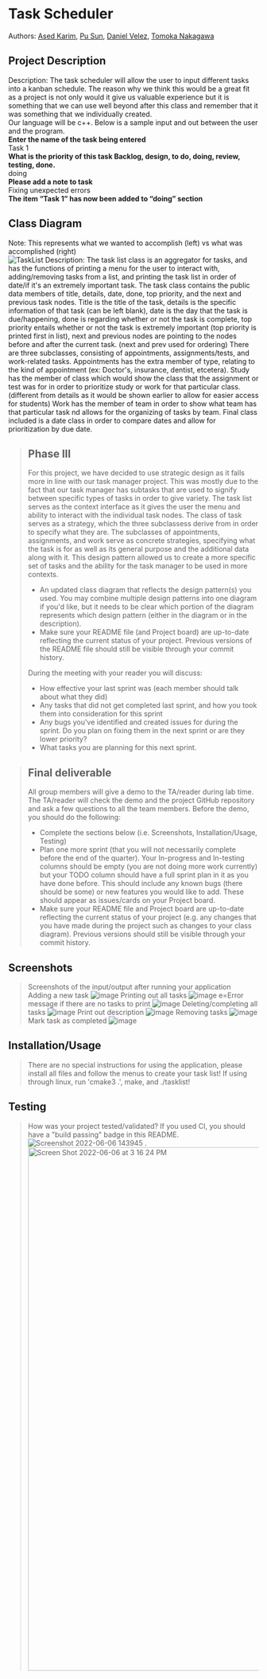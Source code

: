 
# Task Scheduler

  Authors: [Ased Karim](https://github.com/AsedK), [Pu Sun](https://github.com/MtdMikuru1096), [Daniel Velez](https://github.com/urfavoriteduckboi), [Tomoka Nakagawa](https://github.com/tnaka032)
 
## Project Description
Description: The task scheduler will allow the user to input different tasks into a kanban schedule. The reason why we think this would be a great fit as a project is not only would it give us valuable experience but it is something that we can use well beyond after this class and remember that it was   something that we individually created.\
 Our language will be c++. Below is a sample input and out between the user and the program.\
 **Enter the name of the task being entered**\
 Task 1\
 **What is the priority of this task Backlog, design, to do, doing, review, testing, done.**\
 doing\
 **Please add a note to task**\
 Fixing unexpected errors \
 **The item “Task 1” has now been added to “doing” section**


## Class Diagram
Note: This represents what we wanted to accomplish (left) vs what was accomplished (right) \
 ![TaskList](https://user-images.githubusercontent.com/59095877/172479984-bfb7023a-5326-4d0e-8929-1e99d57e7043.jpeg)
 Description: The task list class is an aggregator for tasks, and has the functions of printing a menu for the user to interact with, adding/removing tasks from a  list, and printing the task list in order of date/if it's an extremely important task. The task class contains the public data members of title, details, date, done, top priority, and the next and previous task nodes. Title is the title of the task, details is the specific information of that task (can be left blank), date is the day that the task is due/happening, done is regarding whether or not the task is complete, top priority entails whether or not the task is extremely important (top priority is printed first in list), next and previous nodes are pointing to the nodes before and after the current task. (next and prev used for ordering) There are three subclasses, consisting of appointments, assignments/tests, and work-related tasks. Appointments has the extra member of type, relating to the kind of appointment (ex: Doctor's, insurance, dentist, etcetera). Study has the member of class which would show the class that the assignment or test was for in order to prioritize study or work for that particular class. (different from details as it would be shown earlier to allow for easier access for students) Work has the member of team in order to show what team has that particular task nd allows for the organizing of tasks by team. Final class included is a date class in order to compare dates and allow for prioritization by due date.
 >  
 > ## Phase III
 > For this project, we have decided to use strategic design as it falls more in line with our task manager project. This was mostly due to the fact that our task manager has subtasks that are used to signify between specific types of tasks in order to give variety. The task list serves as the context interface as it gives the user the menu and ability to interact with the individual task nodes. The class of task serves as a strategy, which the three subclassess derive from in order to specify what they are. The subclasses of appointments, assignments, and work serve as concrete strategies, specifying what the task is for as well as its general purpose and the additional data along with it. This design pattern allowed us to create a more specific set of tasks and the ability for the task manager to be used in more contexts.
 >   * An updated class diagram that reflects the design pattern(s) you used. You may combine multiple design patterns into one diagram if you'd like, but it needs to be clear which portion of the diagram represents which design pattern (either in the diagram or in the description).
 >   * Make sure your README file (and Project board) are up-to-date reflecting the current status of your project. Previous versions of the README file should still be visible through your commit history.
> 
> During the meeting with your reader you will discuss: 
 > * How effective your last sprint was (each member should talk about what they did)
 > * Any tasks that did not get completed last sprint, and how you took them into consideration for this sprint
 > * Any bugs you've identified and created issues for during the sprint. Do you plan on fixing them in the next sprint or are they lower priority?
 > * What tasks you are planning for this next sprint.

 
 > ## Final deliverable
 > All group members will give a demo to the TA/reader during lab time. The TA/reader will check the demo and the project GitHub repository and ask a few questions to all the team members. 
 > Before the demo, you should do the following:
 > * Complete the sections below (i.e. Screenshots, Installation/Usage, Testing)
 > * Plan one more sprint (that you will not necessarily complete before the end of the quarter). Your In-progress and In-testing columns should be empty (you are not doing more work currently) but your TODO column should have a full sprint plan in it as you have done before. This should include any known bugs (there should be some) or new features you would like to add. These should appear as issues/cards on your Project board.
 > * Make sure your README file and Project board are up-to-date reflecting the current status of your project (e.g. any changes that you have made during the project such as changes to your class diagram). Previous versions should still be visible through your commit history. 
 
 ## Screenshots
 > Screenshots of the input/output after running your application \
 Adding a new task
![image](https://user-images.githubusercontent.com/99304188/172476135-7bd0e89d-213a-49d7-b00b-9bb2018f9d8a.png)
Printing out all tasks 
![image](https://user-images.githubusercontent.com/99304188/172476274-bde533c4-ce71-4905-8208-6dad0f057944.png)
e=Error message if there are no tasks to print 
![image](https://user-images.githubusercontent.com/99304188/172476401-f60e9fe4-7b50-452d-9dc4-0841d637c6f6.png)
Deleting/completing all tasks
![image](https://user-images.githubusercontent.com/99304188/172476479-d9c2f67f-26ec-4ef7-9a0a-1c051456d892.png)
Print out description 
![image](https://user-images.githubusercontent.com/99304188/172476566-202b9235-11cd-4e19-92cb-26845b003c0f.png)
Removing tasks
![image](https://user-images.githubusercontent.com/99304188/172476647-11638cff-1491-4709-84c3-3ea972550ed6.png)
Mark task as completed 
![image](https://user-images.githubusercontent.com/99304188/172476693-1f341d30-71b0-4fb5-bfc0-1ae1ee3f63bf.png)

 ## Installation/Usage
 > There are no special instructions for using the application, please install all files and follow the menus to create your task list! If using through linux, run 'cmake3 .', make, and ./tasklist!
 ## Testing
 > How was your project tested/validated? If you used CI, you should have a "build passing" badge in this README.
 >  ![Screenshot 2022-06-06 143945](https://user-images.githubusercontent.com/102633438/172253818-3cdbc1e5-25ea-4f4c-9ddb-d056d3cd1b31.png)
 >. <img width="1052" alt="Screen Shot 2022-06-06 at 3 16 24 PM" src="https://user-images.githubusercontent.com/101161452/172258336-f27310f6-0203-4eff-b3a1-87647287d910.png">
